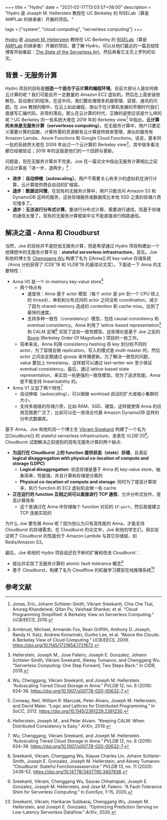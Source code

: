 +++
title = "Hydro"
date = "2021-02-17T13:03:57+08:00"
description = "Hydro 是 Joseph M. Hellerstein 教授在 UC Berkeley 的 RISELab（算是 AMPLab 的继承者）开展的项目。"

tags = ["system", "cloud computing", "serverless computing"]
+++

[Hydro](https://hydro-project.github.io/) 是 [Joseph M. Hellerstein](https://dsf.berkeley.edu/jmh/index.html) 教授在 UC Berkeley 的 [RISELab](https://rise.cs.berkeley.edu/)（算是 [AMPLab](https://amplab.cs.berkeley.edu/) 的继承者）开展的项目。要了解 Hydro，可以从他们最近的一篇总结性博客开始看起：[The State of the Serverless Art](https://medium.com/riselab/the-state-of-the-serverless-art-78a4f02951eb)，然后再看它主页上罗列的论文。

## 背景 - 无服务计算

Hydro 项目的目标是**创造一个适合于云计算的编程环境**。目前大部分人是如何做云计算的呢？我们可能会开一定数量的 Amazon EC2 虚拟机，然后在上面安装依赖包，启动我们的程序。在这中间，我们要处理很多机器管理、容错、通讯的问题。在 Joe 教授的眼中，在云上如此编程，类似于在计算机发展的早期时代我们直接写汇编代码，非常的落后。那么在云计算的时代，正确的姿势应该是什么样的呢？UC Berkeley 的一些系统大佬在 2019 年的 Berkeley view[^berkeley-view2] 中指出，**云计算的未来是无服务计算（serverlesss computing）**。在无服务计算中，用户只要定义需要计算的函数，计算所需的资源都有云计算提供商来管理，类似的服务有 Amazon Lamda、Azure Functions 和 Google Cloud Functions。话说，基本同一批的系统界大佬在 2009 年出过一个云计算的 Berkeley view[^berkeley-view1]，其中很多看法都已经被验证；2019 年的这版是他们的一个回顾与更新。

问题是，现在无服务计算并不完美，Joe 在一篇论文中指出无服务计算相比之前的云计算是「进一步，退两步」[^serverless]：

- **进步：自动伸缩（autoscaling）**。用户不需要关心有多少的虚拟机在进行计算，云计算提供商会自动的扩缩容。
- **退步：数据访问慢**。在现有的无服务计算中，用户只能访问 Amazon S3 和 DynamoDB 这样的服务，这些存储服务或数据库比本地 SSD 之类的存储介质可慢多了。
- **退步：无法进行分布式计算**。要进行分布式计算，需要进行通信，而基于存储的通信太慢了，现有的无服务计算框架中又不能直接进行网路通信。

## 解决之道 - Anna 和 Cloudburst

当然，Joe 的目标并不是贬低无服务计算，而是希望通过 Hydro 项目构建出一个他理想中的无服务计算平台：**stateful serverless infrastructure**。首先，Joe 和他的博士生 [Chenggang Wu](http://cgwu.io/) 构建了名为 [[Anna]] 的 key-value 存储系统（Anna 分别获得了 ICDE'18 和 VLDB'19 的最佳论文奖）。下面说一下 Anna 的主要特性：

- Anna V0 是一个 in-memory key-value store[^anna-v0]
  - 两个特点有
    - 速度快：Anna 基于 actor 模型（每个 actor 是 pin 到一个 CPU 核上的 thread），单机和分布式间的 actor 之间没有 coordination，减少了因为 shared-memory 造成的 contention 和 cache miss，达到了最快的速度。
    - 支持多种一致性（consistency）模型，包括 causal consistency 和 eventual consistency。Anna 利用了 lattice-based representation[^lattice] 和 CALM 定理[^calm] 实现了这些一致性模型。这些理论是基于 Joe 之前的 [Boom](http://boom.cs.berkeley.edu/) (Berkeley Order Of Magnitude ) 项目的一些工作。
  - 简单来说，Anna 利用 consistency hashing 将 key 划分给不同的 actor，为了容错会做 replication。写入的模式是 multi-master 的，然后 actor 之间会定期通过 gossip 来传播更新。为了解决一致性的问题，value 要加上 timestamp，这样就可以通过 last-writer win 至少保证 eventual consistency。最后，通过 lattice-based state representation，来实现一些更强的一致性模型。但为了追求性能，Anna 是不能支持 linearizability 的。
- Anna V1 又加了两个特性[^anna-v1]
  - 自动伸缩（autoscaling），可以根据 workload 自动的扩大或缩小集群的大小。
  - 支持多层级的存储介质，比如 RAM、SSD、硬盘，这样就使得 Anna 的应用范围更广泛了，比如可以在一些场合代替 Amazon DynamoDB 这样的分布式数据库。

基于 Anna，Joe 和他的另一个博士生 [Vikram Sreekanti](https://www.vikrams.io/) 构建了一个名为 [[Cloudburst]] 的 stateful serverless infrastructure，发表在 VLDB'20[^cloudburst]。Cloudburst 试图解决之前提到的现有无服务计算的两个缺点:

- **为运行在 Cloudburst 上的 function 提供状态（state）存储**，且满足 **logical disaggregation with physical co-location of compute and storage (LDPC)**
  - **Logical disaggregation**: 状态存储是基于 Anna 的 key-value store，抽象简单，性能强，并且计算和存储是分离的
  - **Physical co-location of compute and storage**: 同时为了提高计算效率，执行 function 的 EC2 虚拟机会做一些 cache
- **正在运行的 function 互相之间可以直接进行 TCP 通信**，允许分布式协作，提高计算效率
  - 这个是通过在 Anna 中存储每个 function 对应的 `IP:port`，然后直接建立 TCP 连接实现的

为什么 Joe 要先做 Anna 呢？因为他认为只有高性能的 Anna，才能支持 Cloudburst 的存储需求。在 Cloudburst 的论文中，Joe 和他的学生们，用实验证明了 Cloudburst 的性能优于 Amazon Lambda 与其它存储层，如 Redis/Amazon S3。

最后，Joe 和他的 Hydro 项目组还在不断的扩展和改进 Cloudburst：

- 提出并实现了无服务计算的 atomic fault-tolerance 概念[^fault]
- 基于 Cloudburst，构建了名为 Cloudflow 的机器学习模型在线推理系统[^prediction]

## 参考文献

[^berkeley-view1]: Armbrust, Michael, Armando Fox, Rean Griffith, Anthony D. Joseph, Randy H. Katz, Andrew Konwinski, Gunho Lee, et al. “Above the Clouds: A Berkeley View of Cloud Computing.” _UCB/EECS_, 2009. https://doi.org/10.1145/1721654.1721672.
[^berkeley-view2]: Jonas, Eric, Johann Schleier-Smith, Vikram Sreekanti, Chia Che Tsai, Anurag Khandelwal, Qifan Pu, Vaishaal Shankar, et al. “Cloud Programming Simplified: A Berkeley View on Serverless Computing.” _UCB/EECS_, 2019.
[^serverless]: Hellerstein, Joseph M., Jose Faleiro, Joseph E. Gonzalez, Johann Schleier-Smith, Vikram Sreekanti, Alexey Tumanov, and Chenggang Wu. “Serverless Computing: One Step Forward, Two Steps Back.” In _CIDR_, 2019.
[^calm]: Hellerstein, Joseph M., and Peter Alvaro. “Keeping CALM: When Distributed Consistency Is Easy.” _ArXiv_, 2019.
[^lattice]: Conway, Neil, William R. Marczak, Peter Alvaro, Joseph M. Hellerstein, and David Maier. “Logic and Lattices for Distributed Programming.” In _SoCC_, 2012. https://doi.org/10.1145/2391229.2391230.
[^anna-v0]: Wu, Chenggang, Vikram Sreekanti, and Joseph M. Hellerstein. “Autoscaling Tiered Cloud Storage in Anna.” _PVLDB_ 12, no. 6 (2019): 624–38. https://doi.org/10.1007/s00778-020-00632-7.
[^anna-v1]: Wu, Chenggang, Vikram Sreekanti, and Joseph M. Hellerstein. “Autoscaling Tiered Cloud Storage in Anna.” _PVLDB_ 12, no. 6 (2019): 624–38. https://doi.org/10.1007/s00778-020-00632-7.
[^cloudburst]: Sreekanti, Vikram, Chenggang Wu, Xiayue Charles Lin, Johann Schleier-Smith, Joseph E. Gonzalez, Joseph M. Hellerstein, and Alexey Tumanov. “Cloudburst: Stateful Functionsasaservice.” _PVLDB_ 13, no. 11 (2020): 2438–52. https://doi.org/10.14778/3407790.3407836.
[^fault]: Sreekanti, Vikram, Chenggang Wu, Saurav Chhatrapati, Joseph E. Gonzalez, Joseph M. Hellerstein, and Jose M. Faleiro. “A Fault-Tolerance Shim for Serverless Computing.” In _EuroSys_, 1–15, 2020.
[^prediction]: Sreekanti, Vikram, Harikaran Subbaraj, Chenggang Wu, Joseph M. Hellerstein, and Joseph E. Gonzalez. “Optimizing Prediction Serving on Low-Latency Serverless Dataflow.” _ArXiv_, 2020.
